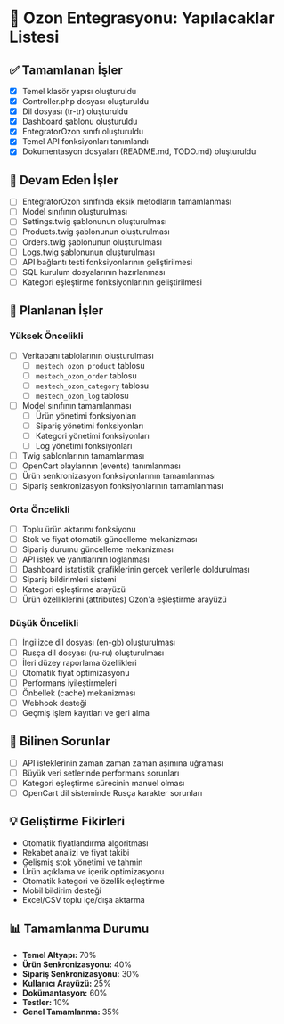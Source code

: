 # 📝 Ozon Entegrasyonu: Yapılacaklar Listesi

## ✅ Tamamlanan İşler

- [x] Temel klasör yapısı oluşturuldu
- [x] Controller.php dosyası oluşturuldu
- [x] Dil dosyası (tr-tr) oluşturuldu
- [x] Dashboard şablonu oluşturuldu
- [x] EntegratorOzon sınıfı oluşturuldu
- [x] Temel API fonksiyonları tanımlandı
- [x] Dokumentasyon dosyaları (README.md, TODO.md) oluşturuldu

## 🔄 Devam Eden İşler

- [ ] EntegratorOzon sınıfında eksik metodların tamamlanması
- [ ] Model sınıfının oluşturulması
- [ ] Settings.twig şablonunun oluşturulması
- [ ] Products.twig şablonunun oluşturulması
- [ ] Orders.twig şablonunun oluşturulması
- [ ] Logs.twig şablonunun oluşturulması
- [ ] API bağlantı testi fonksiyonlarının geliştirilmesi
- [ ] SQL kurulum dosyalarının hazırlanması
- [ ] Kategori eşleştirme fonksiyonlarının geliştirilmesi

## 📅 Planlanan İşler

### Yüksek Öncelikli

- [ ] Veritabanı tablolarının oluşturulması
  - [ ] `mestech_ozon_product` tablosu
  - [ ] `mestech_ozon_order` tablosu
  - [ ] `mestech_ozon_category` tablosu
  - [ ] `mestech_ozon_log` tablosu
- [ ] Model sınıfının tamamlanması
  - [ ] Ürün yönetimi fonksiyonları
  - [ ] Sipariş yönetimi fonksiyonları
  - [ ] Kategori yönetimi fonksiyonları
  - [ ] Log yönetimi fonksiyonları
- [ ] Twig şablonlarının tamamlanması
- [ ] OpenCart olaylarının (events) tanımlanması
- [ ] Ürün senkronizasyon fonksiyonlarının tamamlanması
- [ ] Sipariş senkronizasyon fonksiyonlarının tamamlanması

### Orta Öncelikli

- [ ] Toplu ürün aktarımı fonksiyonu
- [ ] Stok ve fiyat otomatik güncelleme mekanizması
- [ ] Sipariş durumu güncelleme mekanizması
- [ ] API istek ve yanıtlarının loglanması
- [ ] Dashboard istatistik grafiklerinin gerçek verilerle doldurulması
- [ ] Sipariş bildirimleri sistemi
- [ ] Kategori eşleştirme arayüzü
- [ ] Ürün özelliklerini (attributes) Ozon'a eşleştirme arayüzü

### Düşük Öncelikli

- [ ] İngilizce dil dosyası (en-gb) oluşturulması
- [ ] Rusça dil dosyası (ru-ru) oluşturulması
- [ ] İleri düzey raporlama özellikleri
- [ ] Otomatik fiyat optimizasyonu
- [ ] Performans iyileştirmeleri
- [ ] Önbellek (cache) mekanizması
- [ ] Webhook desteği
- [ ] Geçmiş işlem kayıtları ve geri alma

## 🐛 Bilinen Sorunlar

- [ ] API isteklerinin zaman zaman zaman aşımına uğraması
- [ ] Büyük veri setlerinde performans sorunları
- [ ] Kategori eşleştirme sürecinin manuel olması
- [ ] OpenCart dil sisteminde Rusça karakter sorunları

## 💡 Geliştirme Fikirleri

- Otomatik fiyatlandırma algoritması
- Rekabet analizi ve fiyat takibi
- Gelişmiş stok yönetimi ve tahmin
- Ürün açıklama ve içerik optimizasyonu
- Otomatik kategori ve özellik eşleştirme
- Mobil bildirim desteği
- Excel/CSV toplu içe/dışa aktarma

## 📊 Tamamlanma Durumu

- **Temel Altyapı:** 70%
- **Ürün Senkronizasyonu:** 40%
- **Sipariş Senkronizasyonu:** 30%
- **Kullanıcı Arayüzü:** 25%
- **Dokümantasyon:** 60%
- **Testler:** 10%
- **Genel Tamamlanma:** 35% 